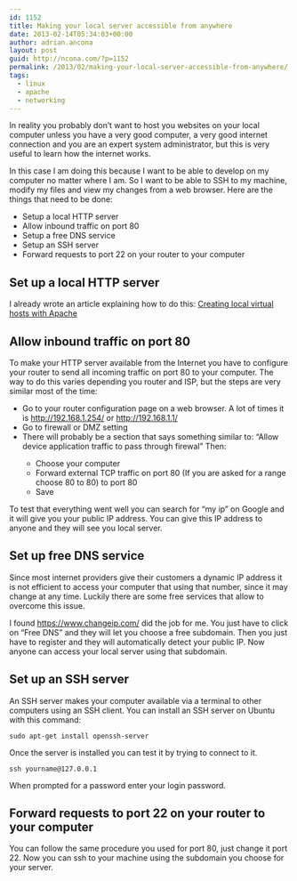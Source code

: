 ```yaml
---
id: 1152
title: Making your local server accessible from anywhere
date: 2013-02-14T05:34:03+00:00
author: adrian.ancona
layout: post
guid: http://ncona.com/?p=1152
permalink: /2013/02/making-your-local-server-accessible-from-anywhere/
tags:
  - linux
  - apache
  - networking
---
```

In reality you probably don&#8217;t want to host you websites on your local computer unless you have a very good computer, a very good internet connection and you are an expert system administrator, but this is very useful to learn how the internet works.

In this case I am doing this because I want to be able to develop on my computer no matter where I am. So I want to be able to SSH to my machine, modify my files and view my changes from a web browser. Here are the things that need to be done:

  * Setup a local HTTP server
  * Allow inbound traffic on port 80
  * Setup a free DNS service
  * Setup an SSH server
  * Forward requests to port 22 on your router to your computer

<!--more-->

## Set up a local HTTP server

I already wrote an article explaining how to do this: [Creating local virtual hosts with Apache](http://ncona.com/2011/06/creating-local-virtual-hosts-with-apache/)

## Allow inbound traffic on port 80

To make your HTTP server available from the Internet you have to configure your router to send all incoming traffic on port 80 to your computer. The way to do this varies depending you router and ISP, but the steps are very similar most of the time:

  * Go to your router configuration page on a web browser. A lot of times it is http://192.168.1.254/ or http://192.168.1.1/
  * Go to firewall or DMZ setting
  * There will probably be a section that says something similar to: &#8220;Allow device application traffic to pass through firewal&#8221; Then:</p> 
      * Choose your computer
      * Forward external TCP traffic on port 80 (If you are asked for a range choose 80 to 80) to port 80
      * Save

To test that everything went well you can search for &#8220;my ip&#8221; on Google and it will give you your public IP address. You can give this IP address to anyone and they will see you local server.

## Set up free DNS service

Since most internet providers give their customers a dynamic IP address it is not efficient to access your computer that using that number, since it may change at any time. Luckily there are some free services that allow to overcome this issue.

I found https://www.changeip.com/ did the job for me. You just have to click on &#8220;Free DNS&#8221; and they will let you choose a free subdomain. Then you just have to register and they will automatically detect your public IP. Now anyone can access your local server using that subdomain.

## Set up an SSH server

An SSH server makes your computer available via a terminal to other computers using an SSH client. You can install an SSH server on Ubuntu with this command:

```
sudo apt-get install openssh-server
```

Once the server is installed you can test it by trying to connect to it.

```
ssh yourname@127.0.0.1
```

When prompted for a password enter your login password.

## Forward requests to port 22 on your router to your computer

You can follow the same procedure you used for port 80, just change it port 22. Now you can ssh to your machine using the subdomain you choose for your server.

